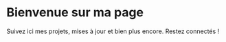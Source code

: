 # Bienvenue sur ma page

Suivez ici mes projets, mises à jour et bien plus encore. Restez connectés !
